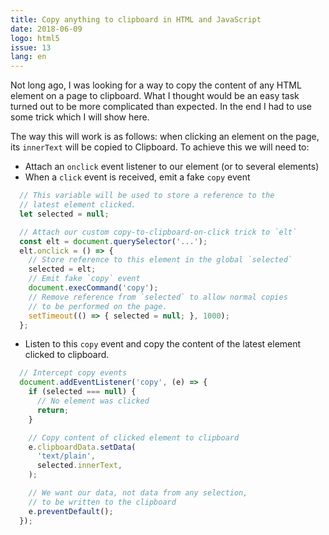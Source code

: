 ```yaml
---
title: Copy anything to clipboard in HTML and JavaScript
date: 2018-06-09
logo: html5
issue: 13
lang: en
---
```


Not long ago, I was looking for a way to copy the content of any HTML element on
a page to clipboard. What I thought would be an easy task turned out to be more
complicated than expected. In the end I had to use some trick which I will show
here.

The way this will work is as follows: when clicking an element on the page, its
`innerText` will be copied to Clipboard. To achieve this we will need to:

* Attach an `onclick` event listener to our element (or to several elements)
* When a `click` event is received, emit a fake `copy` event

```javascript
  // This variable will be used to store a reference to the
  // latest element clicked.
  let selected = null;

  // Attach our custom copy-to-clipboard-on-click trick to `elt`
  const elt = document.querySelector('...');
  elt.onclick = () => {
    // Store reference to this element in the global `selected`
    selected = elt;
    // Emit fake `copy` event
    document.execCommand('copy');
    // Remove reference from `selected` to allow normal copies
    // to be performed on the page.
    setTimeout(() => { selected = null; }, 1000);
  };
```

* Listen to this `copy` event and copy the content of the latest element
   clicked to clipboard.


```javascript
  // Intercept copy events
  document.addEventListener('copy', (e) => {
    if (selected === null) {
      // No element was clicked
      return;
    }

    // Copy content of clicked element to clipboard
    e.clipboardData.setData(
      'text/plain',
      selected.innerText,
    );

    // We want our data, not data from any selection,
    // to be written to the clipboard
    e.preventDefault();
  });

```
